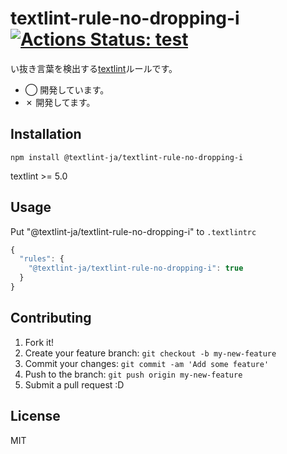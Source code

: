 # textlint-rule-no-dropping-i [![Actions Status: test](https://github.com/textlint-ja/textlint-rule-no-dropping-i/workflows/test/badge.svg)](https://github.com/textlint-ja/textlint-rule-no-dropping-i/actions?query=workflow%3A"test")

い抜き言葉を検出する[textlint](https://github.com/textlint/textlint "textlint")ルールです。

- ◯ 開発しています。
- ✗ 開発してます。

## Installation

    npm install @textlint-ja/textlint-rule-no-dropping-i

textlint >= 5.0

## Usage

Put "@textlint-ja/textlint-rule-no-dropping-i" to `.textlintrc`

```js
{
  "rules": {
    "@textlint-ja/textlint-rule-no-dropping-i": true
  }
}
```

## Contributing

1. Fork it!
2. Create your feature branch: `git checkout -b my-new-feature`
3. Commit your changes: `git commit -am 'Add some feature'`
4. Push to the branch: `git push origin my-new-feature`
5. Submit a pull request :D

## License

MIT

